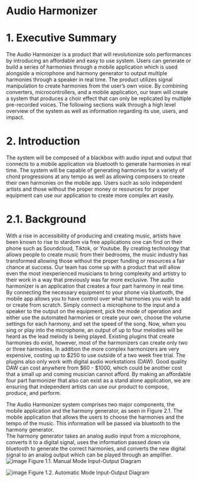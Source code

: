 # Audio Harmonizer 
# 1.	Executive Summary
The Audio Harmonizer is a product that will revolutionize solo performances by introducing an affordable and easy to use system. Users can generate or build a series of harmonies through a mobile application which is used alongside a microphone and harmony generator to output multiple harmonies through a speaker in real time. The product utilizes signal manipulation to create harmonies from the user’s own voice. By combining converters, microcontrollers, and a mobile application, our team will create a system that produces a choir effect that can only be replicated by multiple pre-recorded voices. The following sections walk through a high level overview of the system as well as information regarding its use, users, and impact.

# 2.	Introduction
The system will be composed of a blackbox with audio input and output that connects to a mobile application via bluetooth to generate harmonies in real time. The system will be capable of generating harmonies for a variety of chord progressions at any tempo as well as allowing composers to create their own harmonies on the mobile app. Users such as solo independent artists and those without the proper money or resources for proper equipment can use our application to create more complex art easily.

# 2.1. Background
With a rise in accessibility of producing and creating music, artists have been known to rise to stardom via free applications one can find on their phone such as Soundcloud, Tiktok, or Youtube. By creating technology that allows people to create music from their bedrooms, the music industry has transformed allowing those without the proper funding or resources a fair chance at success. Our team has come up with a product that will allow even the most inexperienced musicians to bring complexity and artistry to their work in a way that previously was far more exclusive.
The audio harmonizer is an application that creates a four part harmony in real time. By connecting the necessary equipment to your phone via bluetooth, the mobile app allows you to have control over what harmonies you wish to add or create from scratch. Simply connect a microphone to the input and a speaker to the output on the equipment, pick the mode of operation and either use the automated harmonies or create your own, choose the volume settings for each harmony, and set the speed of the song. Now, when you sing or play into the microphone, an output of up to four melodies will be heard as the lead melody is being played.
Existing plugins that create harmonies do exist, however, most of the harmonizers can create only two  or three harmonies. In addition the more complex harmonizers are very expensive, costing up to $250 to use outside of a two week free trial. The plugins also only work with digital audio workstations (DAW). Good quality DAW can cost anywhere from $60 - $1000, which could be another cost that a small up and coming musician cannot afford. By making an affordable four part harmonizer that also can exist as a stand alone application, we are ensuring that independent artists can use our product to compose, produce, and perform.

The Audio Harmonizer system comprises two major components, the mobile application and the harmony generator, as seen in Figure 2.1. The mobile application that allows the users to choose the harmonies and the tempo of the music. This information will be passed via bluetooth to the harmony generator.  
The harmony generator takes an analog audio input from a microphone, converts it to a digital signal, uses the information passed down via bluetooth to generate the correct harmonies, and converts the new digital signal to an analog output which can be played through an amplifier.
![image](https://github.com/user-attachments/assets/d704533c-7466-4840-91e5-b99805db9938)
Figure 1.1. Manual Mode Input-Output Diagram


![image](https://github.com/user-attachments/assets/1a876800-4886-4ee3-b0e7-b6879be45e1c)
Figure 1.2. Automatic Mode Input-Output Diagram


